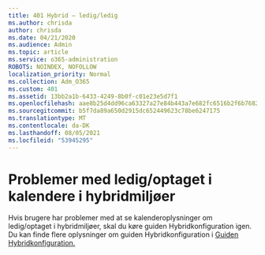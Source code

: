 ```yaml
---
title: 401 Hybrid – ledig/ledig
ms.author: chrisda
author: chrisda
ms.date: 04/21/2020
ms.audience: Admin
ms.topic: article
ms.service: o365-administration
ROBOTS: NOINDEX, NOFOLLOW
localization_priority: Normal
ms.collection: Adm_O365
ms.custom: 401
ms.assetid: 13bb2a1b-6433-4249-8b0f-c01e23e5d7f1
ms.openlocfilehash: aae8b25d4dd96ca63327a27e84b443a7e682fc6516b2f6b76820da6b125dc1f4
ms.sourcegitcommit: b5f7da89a650d2915dc652449623c78be6247175
ms.translationtype: MT
ms.contentlocale: da-DK
ms.lasthandoff: 08/05/2021
ms.locfileid: "53945295"
---
```

# <a name="calendar-freebusy-issues-in-hybrid-environments"></a>Problemer med ledig/optaget i kalendere i hybridmiljøer

Hvis brugere har problemer med at se kalenderoplysninger om ledig/optaget i hybridmiljøer, skal du køre guiden Hybridkonfiguration igen. Du kan finde flere oplysninger om guiden Hybridkonfiguration i [Guiden Hybridkonfiguration.](https://go.microsoft.com/fwlink/p/?linkid=528149)
